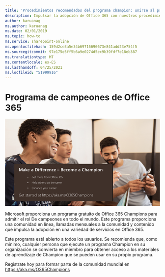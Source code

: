 ```yaml
---
title: 'Procedimientos recomendados del programa champion: unirse al programa Campeones de Office 365'
description: Impulsar la adopción de Office 365 con nuestros procedimientos recomendados del Programa de campeones
author: karuanag
ms.author: karuanag
ms.date: 02/01/2019
ms.topic: how-to
ms.service: sharepoint-online
ms.openlocfilehash: 159d2ce3a5e34b69716696673e841add23e754f5
ms.sourcegitcommit: 97e175e5ff5b6a9e0274d5ec9b39fdf7e18eb387
ms.translationtype: MT
ms.contentlocale: es-ES
ms.lasthandoff: 04/25/2021
ms.locfileid: "51999916"
---
```

# <a name="office-365-champions-program"></a>Programa de campeones de Office 365 

![hacer una diferencia convertirse en un campeón](media/makeadifference.png)

Microsoft proporciona un programa gratuito de Office 365 Champions para admitir el rol De campeones en todo el mundo.  Este programa proporciona una comunidad en línea, llamadas mensuales a la comunidad y contenido que impulsa la adopción en una variedad de servicios en Office 365.

Este programa está abierto a todos los usuarios.  Se recomienda que, como mínimo, cualquier persona que ejecute un programa Champion en su organización se convierta en miembro para obtener acceso a los materiales de aprendizaje de Champion que se pueden usar en su propio programa. 

Regístrate hoy para formar parte de la comunidad mundial en https://aka.ms/O365Champions  
